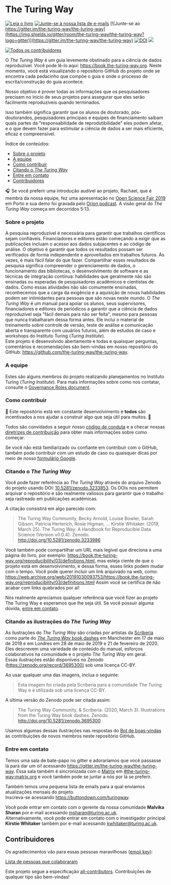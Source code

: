 # The Turing Way

[![Leia o livro](https://img.shields.io/badge/leia-o%20livro-blue.svg)](https://book.the-turing-way.org)
[![Junte-se à nossa lista de e-mails](https://img.shields.io/badge/receba-%20nossos%20emails%20❤%EF%B8%8F-blueviolet.svg)](https://buttondown.com/turingway)
[![Junte-se ao https://gitter.im/the-turing-way/the-turing-way](https://img.shields.io/gitter/room/the-turing-way/the-turing-way?logo=gitter)](https://gitter.im/the-turing-way/the-turing-way)
[![DOI](https://zenodo.org/badge/DOI/10.5281/zenodo.3233853.svg)](https://doi.org/10.5281/zenodo.3233853)
[![](https://img.shields.io/static/v1?label=TuringWay&message=Eu%20quero%20contribuir!&color=yellow&logo=data%3Aimage%2Fpng%3Bbase64%2CiVBORw0KGgoAAAANSUhEUgAAABAAAAAQCAYAAAAf8%2F9hAAACYklEQVQ4jXXTy09TQRTH8f5VPhI1xoVxYURNAFcmRleaGDdGXQlKAYkLUARNfICoScGKpTyE3t5bkKD2AUQepUXB0gcgLTalD9rema8LKRVrT3I2k%2Fl95kwyY6BMfQiFqHaoVDlUBoJBZJl9hn8XRsIhqh0abd55tnWdrBA8WfBSpakMhUqhXUCJhKl2aLR65%2FEtLeGc%2BYoy5aHf46bX7cThctK%2BAw2HQkVAW41wzqHRMjNNRteR%2BQzGjg5udZtQ47FiO50gdLZ1nVbvPNUOFSUSxnB4sJ%2F0TjCTTjHk%2BoJl%2BRtqPEaL6zMH79Rw0dyDVVURqRgyn0EkN8jkshwZGsBQodgQyQ2kyDPsce859drjdqLRKE0D%2FZhHR5F6DpHc2B3%2FjF3BcFqxARIpBXXmt9ii67vAYDhIr8fNx0UfE3OzzC0sIHIpxNYqSPEHqFBsiFQMkU3h8vs5%2FvABTeNje6BCj%2FxcwzLlIZHYROq5v4EoIr2JyCbJ57Kobjd3u7o41v4I68pyCfTGrhSvUKHYAJD5bcTWGjKbJJdO4A8E6JyexP4rWgK8Vkb2AjK7hcxnmZybxfF9kff%2BhZJQofvXwhg7O4vAfU2l79ME79xOrjY3c9ZYVzZs8nvZf6%2BRQCRCTgiODg1iCK6vc6WtjZM1tzlRW8sNa99%2Fx64fH%2BNAQz0un49nfh%2BVmspAcKX4lKWUbMbjXOg2cf3Vy%2BLIoRWqekxc7nhB6%2FQ0lZqKJRBAyjKfKZFIcKixgVPPn3LTamFfUyPne7qp1Oz0Bn4g5d7vVAIUamJ2FqPZzCW7gvlHabBQvwE2XnlAiFRrOwAAAABJRU5ErkJggg%3D%3D)](https://github.com/the-turing-way/the-turing-way/blob/main/CONTRIBUTING.md)
<!-- ALL-CONTRIBUTORS-BADGE:START - Do not remove or modify this section -->
[![Todos os contribuidores](https://img.shields.io/badge/todos_contribuidores-175-orange.svg)](#contributors)

O _The Turing Way_ é um guia levemente obstinado para a ciência de dados reproduzível.
Você pode lê-lo aqui: <https://book.the-turing-way.org>.
Neste momento, você está visualizando o repositório GitHub do projeto onde se encontra cada pedacinho que compõe o guia e onde o processo de escrita/construção do guia acontece.

Nosso objetivo é prover todas as informações que os pesquisadores precisam no início de seus projetos para assegurar que eles serão facilmente reproduzíveis quando terminados.

Isso também significa garantir que os alunos de doutorado, pós-doutorandos, pesquisadores principais e equipes de financiamento saibam quais partes da "responsabilidade de reprodutibilidade" eles podem afetar, e o que devem fazer para estimular a ciência de dados a ser mais eficiente, eficaz e compreensível.

Índice de conteúdos:

- [Sobre o projeto](#sobre-o-projeto)
- [A equipe](#a-equipe)
- [Como contribuir](#como-contribuir)
- [Citando o _The Turing Way_](#citando-o-the-turing-way)
- [Entre em contato](#entre-em-contato)
- [Contribuidores](#contribuidores)

🎧 Se você preferir uma introdução audível ao projeto, Rachael, que é membra da nossa equipe, fez uma apresentação no [Open Science Fair 2019](https://www.opensciencefair.eu/) em Porto e sua demo foi gravada pelo [Orion podcast](https://orionopenscience.podbean.com/e/the-fair-is-in-town-figshare-the-turing-way-and-open-science-quest-at-the-osfair2019/).
A visão geral do _The Turing Way_ começa em decorridos 5:13.

### Sobre o projeto

A pesquisa reproduzível é necessária para garantir que trabalhos científicos sejam confiáveis.
Financiadores e editores estão começando a exigir que as publicações incluam o acesso aos dados subjacentes e ao código de análise.
O objetivo é garantir que todos os resultados possam ser verificados de forma independente e aproveitados em trabalhos futuros.
Às vezes, é mais fácil falar do que fazer.
Compartilhar esses resultados de pesquisa significa compreender o gerenciamento de dados, o funcionamento das bibliotecas, o desenvolvimento de software e as técnicas de integração contínua: habilidades que geralmente não são ensinadas ou esperadas de pesquisadores acadêmicos e cientistas de dados.
Como essas atividades não são comumente ensinadas, reconhecemos que a carga da exigência e a aquisição de novas habilidades podem ser intimidantes para pessoas que são novas neste mundo.
O *The Turing Way* é um manual para apoiar os alunos, seus supervisores, financiadores e editores de periódicos a garantir que a ciência de dados reproduzível seja "fácil demais para não ser feita", mesmo para pessoas que nunca trabalharam dessa forma antes.
Ele inclui o material de treinamento sobre controle de versão, teste de análise e comunicação aberta e transparente com usuários futuros, além de estudos de caso e workshops do Instituto Turing (*Turing Institute*).  
Este projeto é desenvolvido abertamente e todas e quaisquer perguntas, comentários e recomendações são bem-vindas em nosso repositório do GitHub: <https://github.com/the-turing-way/the-turing-way>.

### A equipe

Estes são alguns membros do projeto realizando planejamentos no Instituto Turing (*Turing Institute*).
Para mais informações sobre como nos contatar, consulte o [Governance Roles document](../GOVERNANCE_ROLES.md).

<!---![Foto da equipe](book/figures/TuringWayTeam.jpg)--->

### Como contribuir

:construction: Este repositório está em constante desenvolvimento e **todos** são incentivados a nos ajudar a construir algo que seja útil para muitos. :construction:

Todos são convidados a seguir nosso [código de conduta](CODE_OF_CONDUCT.md) e a checar nossas [diretrizes de contribuição](CONTRIBUTING.md) para obter mais informações sobre como começar.

Se você não está familiarizado ou confiante em contribuir com o GitHub, também pode contribuir com um estudo de caso ou quaisquer dicas por meio de nosso [formulário Google](https://goo.gl/forms/akFqZEIy2kxAjfZW2).

### Citando o _The Turing Way_

Você pode fazer referência ao _The Turing Way_ através do arquivo Zenodo do projeto usando DOI: [10.5281/zenodo.3233853](https://doi.org/10.5281/zenodo.3233853).
Os DOIs nos permitem arquivar o repositório e são realmente valiosos para garantir que o trabalho seja rastreado em publicações acadêmicas.

A citação consistirá em algo parecido com:

> The Turing Way Community, Becky Arnold, Louise Bowler, Sarah Gibson, Patricia Herterich, Rosie Higman, … Kirstie Whitaker. (2019, March 25). The Turing Way: A Handbook for Reproducible Data Science (Version v0.0.4). Zenodo. <http://doi.org/10.5281/zenodo.3233986>

Você também pode compartilhar um URL mais legível que direciona a uma página do livro, por exemplo: <https://book.the-turing-way.org/reproducibility/03/definitions.html>, mas esteja ciente de que o projeto está em desenvolvimento, e dessa forma, esses links podem mudar com o tempo.
Você pode querer incluir um link arquivado na web, como: <https://web.archive.org/web/20191030093753/https://book.the-turing-way.org/reproducibility/03/definitions.html> Assim você se certifica de não acabar com links quebrados por aí!

Nós realmente apreciamos qualquer referência que você fizer ao projeto The Turing Way e esperamos que lhe seja útil.
Se você possuir alguma dúvida, [entre em contato](#entre-em-contato).

### Citando as ilustrações do _The Turing Way_

As ilustrações do _The Turing Way_ são criadas por artistas da [Scriberia](https://www.scriberia.co.uk/) como parte do [_The Turing Way_ book dashes](https://github.com/the-turing-way/the-turing-way/tree/main/workshops/book-dash) em Manchester em 17 de maio de 2019 e em Londres em 28 de maio de 2019 e 21 de fevereiro de 2020.  
Eles descrevem uma variedade de conteúdo do manual, esforços colaborativos na comunidade e o projeto _The Turing Way_ em geral.  
Essas ilustrações estão disponíveis no Zenodo ([https://zenodo.org/record/3695300)](https://zenodo.org/record/3695300) sob uma licença CC-BY.

Ao usar qualquer uma das imagens, inclua o seguinte:
> Esta imagem foi criada pela Scriberia para a comunidade The Turing Way e é utilizada sob uma licença CC-BY.

A última versão do Zenodo pode ser citada assim:
> The Turing Way Community, & Scriberia. (2020, March 3). Illustrations from the Turing Way book dashes. Zenodo. http://doi.org/10.5281/zenodo.3695300

Usamos algumas dessas ilustrações nas respostas do [Bot de boas-vindas](https://github.com/apps/welcome) às contribuições de novos membros neste repositório GitHub.

### Entre em contato

Temos uma sala de bate-papo no gitter e adoraríamos que você passasse lá para dar um oi! acessando <https://gitter.im/the-turing-way/the-turing-way>.
Essa sala também é sincronizada com o [Matrix](https://matrix.org) em [#the-turing-way:matrix.org](https://riot.im/app/#/room/#the-turing-way:matrix.org) e você também pode se juntar a nós por lá se preferir.

Também temos uma pequena lista de emails para a qual enviamos atualizações mensais do projeto.  
Inscreva-se acessando <https://buttondown.com/turingway>.

Você pode entrar em contato com o gerente da nossa comunidade **Malvika Sharan** por e-mail acessando [msharan@turing.ac.uk](mailto:msharan@turing.ac.uk).  
Alternativamente, você pode entrar em contato com o investigador principal **Kirstie Whitaker** também por e-mail acessando [kwhitaker@turing.ac.uk](mailto:kwhitaker@turing.ac.uk).

## Contribuidores

Os agradecimentos vão para essas pessoas maravilhosas ([emoji key](https://allcontributors.org/docs/en/emoji-key)):

[Lista de pessoas que colaboraram](https://github.com/the-turing-way/the-turing-way#contributors)

Este projeto segue a especificação [all-contributors](https://github.com/all-contributors/all-contributors).
Contribuições de qualquer tipo são bem-vindas!
